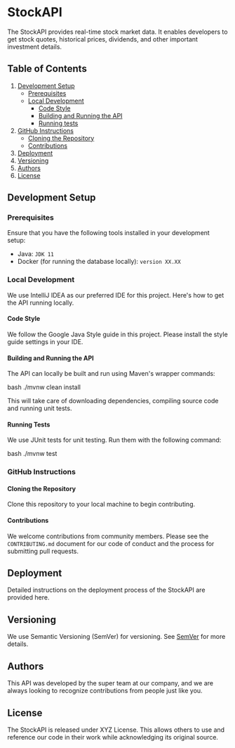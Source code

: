 # StockAPI

The StockAPI provides real-time stock market data. It enables developers to get stock quotes, historical prices,
dividends, and other important investment details.

## Table of Contents

1. [Development Setup](#development-setup)
    - [Prerequisites](#prerequisites)
    - [Local Development](#local-development)
        - [Code Style](#code-style)
        - [Building and Running the API](#building-and-running-the-api)
        - [Running tests](#running-tests)
2. [GitHub Instructions](#github-instructions)
    - [Cloning the Repository](#cloning-the-repository)
    - [Contributions](#contributions)
3. [Deployment](#deployment)
4. [Versioning](#versioning)
5. [Authors](#authors)
6. [License](#license)

## Development Setup

### Prerequisites

Ensure that you have the following tools installed in your development setup:

- Java: `JDK 11`
- Docker (for running the database locally): `version XX.XX`

### Local Development

We use IntelliJ IDEA as our preferred IDE for this project. Here's how to get the API running locally.

#### Code Style

We follow the Google Java Style guide in this project. Please install the style guide settings in your IDE.

#### Building and Running the API

The API can locally be built and run using Maven's wrapper commands:

bash ./mvnw clean install

This will take care of downloading dependencies, compiling source code and running unit tests.

#### Running Tests
We use JUnit tests for unit testing. Run them with the following command:

bash ./mvnw test

### GitHub Instructions
#### Cloning the Repository
Clone this repository to your local machine to begin contributing.

#### Contributions
We welcome contributions from community members. Please see the `CONTRIBUTING.md` document for our code of conduct and the process for submitting pull requests.

## Deployment
Detailed instructions on the deployment process of the StockAPI are provided here.

## Versioning
We use Semantic Versioning (SemVer) for versioning. See [SemVer](http://semver.org/) for more details.

## Authors
This API was developed by the super team at our company, and we are always looking to recognize contributions from people just like you.

## License
The StockAPI is released under XYZ License. This allows others to use and reference our code in their work while acknowledging its original source.